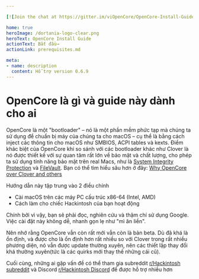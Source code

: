```yaml
---

[![Join the chat at https://gitter.im/viOpenCore/OpenCore-Install-Guide](https://badges.gitter.im/viOpenCore/OpenCore-Install-Guide.svg)](https://gitter.im/viOpenCore/OpenCore-Install-Guide?utm_source=badge&utm_medium=badge&utm_campaign=pr-badge&utm_content=badge)

home: true
heroImage: /dortania-logo-clear.png
heroText: OpenCore Install Guide
actionText: Bắt đầu→
actionLink: prerequisites.md

meta:
- name: description
  content: Hỗ trợ version 0.6.9
---
```


# OpenCore là gì và guide này dành cho ai

OpenCore là một "bootloader" – nó là một phần mềm phức tạp mà chúng ta sử dụng để chuẩn bị máy của chúng ta cho macOS – cụ thể là bằng cách inject các thông tin cho macOS như SMBIOS, ACPI tables và kexts. Điểm khác biệt của OpenCore khi so sánh với các bootloader khác như Clover là nó được thiết kế với sự quan tâm rất lớn về bảo mật và chất lượng, cho phép ta sử dụng tính năng bảo mật trên real Macs, như là [System Integrity Protection](https://support.apple.com/en-ca/HT204899) và [FileVault](https://support.apple.com/en-ca/HT204837). Bạn có thể tìm hiểu sâu hơn ở đây: [Why OpenCore over Clover and others](why-oc.md)

Hướng dẫn này tập trung vào 2 điều chính

* Cài macOS trên các máy PC cấu trúc x86-64 (Intel, AMD)
* Cách làm cho chiếc Hackintosh của bạn hoạt động

Chính bởi vì vậy, bạn sẽ phải đọc, nghiên cứu và thậm chí sử dụng Google. Việc cài đặt này không dễ, nhanh gọn lẹ như "mì ăn liền".

Nên nhớ rằng OpenCore vẫn còn rất mới vẫn còn là bản beta. Dù đã khá là ổn định, và được cho là ổn định hơn rất nhiều so với Clover trong rất nhiều phương diện, nó vẫn được update thường xuyên, nên các thiết lập thay đổi khá thường xuyên(tức là các quirks mới thay thế những cái cũ).

Cuối cùng, những ai gặp vấn đề có thể tham gia subreddit [r/Hackintosh subreddit](https://www.reddit.com/r/hackintosh/) và Discord [r/Hackintosh Discord](https://discord.gg/u8V7N5C) để được hỗ trợ nhiều hơn
